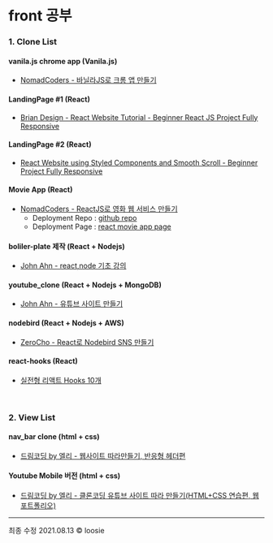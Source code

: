 # front 공부

### 1. Clone List
#### vanila.js chrome app (Vanila.js)
- [NomadCoders - 바닐라JS로 크롬 앱 만들기](https://nomadcoders.co/javascript-for-beginners)

#### LandingPage #1 (React)
- [Brian Design - React Website Tutorial - Beginner React JS Project Fully Responsive](https://www.youtube.com/watch?v=I2UBjN5ER4s&t=4572s&ab_channel=BrianDesign)

#### LandingPage #2 (React)
- [React Website using Styled Components and Smooth Scroll - Beginner Project Fully Responsive](https://www.youtube.com/watch?v=Nl54MJDR2p8&ab_channel=BrianDesign)

#### Movie App (React)
- [NomadCoders - ReactJS로 영화 웹 서비스 만들기](https://nomadcoders.co/react-fundamentals)
  - Deployment Repo : [github repo](https://github.com/loosie/react_movie_app)
  - Deployment Page : [react movie app page](https://loosie.github.io/react_movie_app/#/)

#### boliler-plate 제작 (React + Nodejs)
- [John Ahn - react,node 기초 강의](https://www.youtube.com/watch?v=fgoMqmNKE18&list=PL9a7QRYt5fqkZC9jc7jntD1WuAogjo_9T&ab_channel=JohnAhn)

#### youtube_clone (React + Nodejs + MongoDB)
- [John Ahn - 유튜브 사이트 만들기](https://www.inflearn.com/course/%EB%94%B0%EB%9D%BC%ED%95%98%EB%A9%B0-%EB%B0%B0%EC%9A%B0%EB%8A%94-%EB%85%B8%EB%93%9C-%EB%A6%AC%EC%95%A1%ED%8A%B8-%EC%9C%A0%ED%8A%9C%EB%B8%8C-%EB%A7%8C%EB%93%A4%EA%B8%B0/dashboard)

#### nodebird (React + Nodejs + AWS)
- [ZeroCho - React로 Nodebird SNS 만들기](https://www.inflearn.com/course/%EB%85%B8%EB%93%9C%EB%B2%84%EB%93%9C-%EB%A6%AC%EC%95%A1%ED%8A%B8-%EB%A6%AC%EB%89%B4%EC%96%BC/dashboard)

#### react-hooks (React)
- [실전형 리액트 Hooks 10개](https://nomadcoders.co/react-hooks-introduction)

<br>

### 2. View List
#### nav_bar clone (html + css)
- [드림코딩 by 엘리 - 웹사이트 따라만들기, 반응형 헤더편 ](https://www.youtube.com/watch?v=X91jsJyZofw&list=PLv2d7VI9OotQ1F92Jp9Ce7ovHEsuRQB3Y&index=14&ab_channel=%EB%93%9C%EB%A6%BC%EC%BD%94%EB%94%A9by%EC%97%98%EB%A6%AC)

#### Youtube Mobile 버전 (html + css)
- [드림코딩 by 엘리 - 클론코딩 유튜브 사이트 따라 만들기(HTML+CSS 연습편, 웹 포트폴리오)](https://www.youtube.com/watch?v=67stn7Pu7s4&list=PLv2d7VI9OotQ1F92Jp9Ce7ovHEsuRQB3Y&index=15&ab_channel=%EB%93%9C%EB%A6%BC%EC%BD%94%EB%94%A9by%EC%97%98%EB%A6%AC)


---
최종 수정 2021.08.13 © loosie
